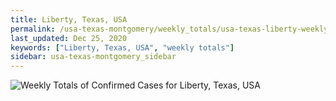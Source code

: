 ```yaml
---
title: Liberty, Texas, USA
permalink: /usa-texas-montgomery/weekly_totals/usa-texas-liberty-weekly_totals.html
last_updated: Dec 25, 2020
keywords: ["Liberty, Texas, USA", "weekly totals"]
sidebar: usa-texas-montgomery_sidebar
---
```


![Weekly Totals of Confirmed Cases for Liberty, Texas, USA](/covid_tracker/images/graphs/usa-texas-liberty-weekly_totals_graph.png)
